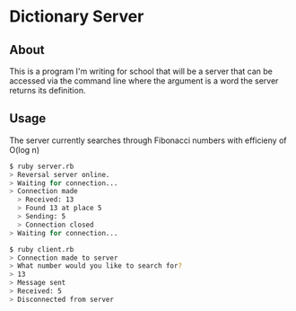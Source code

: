 # Dictionary Server #

## About ##
This is a program I'm writing for school that will be a server that can be accessed via the command line where the argument is a word the server returns its definition.

## Usage ##
The server currently searches through Fibonacci numbers with efficieny of O(log n)

```bash
$ ruby server.rb
> Reversal server online.
> Waiting for connection...
> Connection made
  > Received: 13
  > Found 13 at place 5
  > Sending: 5
  > Connection closed
> Waiting for connection...
```

```bash
$ ruby client.rb
> Connection made to server
> What number would you like to search for?
> 13
> Message sent
> Received: 5
> Disconnected from server
```
